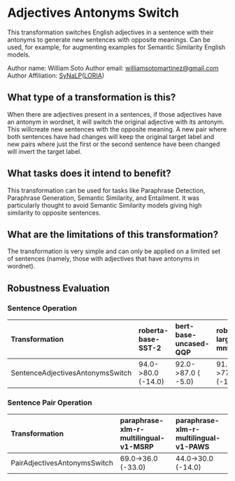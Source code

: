 # Adjectives Antonyms Switch
This transformation switches English adjectives in a sentence with their antonyms to generate new sentences with opposite meanings. Can be used, for example, for augmenting examples for Semantic Similarity English models.

Author name: William Soto
Author email: [williamsotomartinez@gmail.com](mailto:williamsotomartinez@gmail.com)
Author Affiliation: [SyNaLP](https://synalp.loria.fr/)([LORIA](https://www.loria.fr/en/))

## What type of a transformation is this?
When there are adjectives present in a sentences, if those adjectives have an antonym in wordnet, it will switch the original adjective with its antonym. This willcreate new sentences with the opposite meaning. A new pair where both sentences have had changes will keep the original target label and new pairs where just the first or the second sentence have been changed will invert the target label.

## What tasks does it intend to benefit?
This transformation can be used for tasks like Paraphrase Detection, Paraphrase Generation, Semantic Similarity, and Entailment. It was particularly thought to avoid Semantic Similarity models giving high similarity to opposite sentences.

## What are the limitations of this transformation?
The transformation is very simple and can only be applied on a limited set of sentences (namely, those with adjectives that have antonyms in wordnet).

## Robustness Evaluation

### Sentence Operation

| Transformation                   | roberta-base-SST-2   | bert-base-uncased-QQP   | roberta-large-mnli   | roberta-base-imdb   |
|:---------------------------------|:---------------------|:------------------------|:---------------------|:--------------------|
| SentenceAdjectivesAntonymsSwitch | 94.0->80.0 (-14.0)   | 92.0->87.0 ( -5.0)      | 91.0->77.0 (-14.0)   | 95.0->74.0 (-21.0)  |

### Sentence Pair Operation
| Transformation                   | paraphrase-xlm-r-multilingual-v1-MSRP | paraphrase-xlm-r-multilingual-v1-PAWS |
|:---------------------------------|:--------------------------------------|:--------------------------------------|
| PairAdjectivesAntonymsSwitch     | 69.0->36.0 (-33.0)                    | 44.0->30.0 (-14.0)                    |